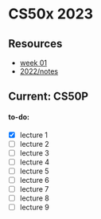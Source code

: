 # CS50x 2023

## Resources

- [week 01](https://lazydukk.github.io/cs50/2022/)
- [2022/notes](https://lazydukk.github.io/cs50/2022/notes/notes-01)

## Current: CS50P

#### to-do:

- [x] lecture 1
- [ ] lecture 2
- [ ] lecture 3
- [ ] lecture 4
- [ ] lecture 5
- [ ] lecture 6
- [ ] lecture 7
- [ ] lecture 8
- [ ] lecture 9
